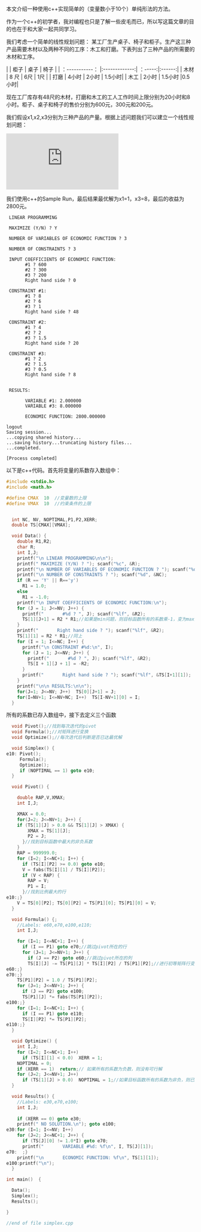 本文介绍一种使用c++实现简单的（变量数小于10个）单纯形法的方法。

作为一个c++的初学者，我对编程也只是了解一些皮毛而已，所以写这篇文章的目的也在于和大家一起共同学习。

我们考虑一个简单的线性规划问题：
某工厂生产桌子、椅子和柜子。生产这三种产品需要木材以及两种不同的工序：木工和打磨。下表列出了三种产品的所需要的木材和工序。

|         | 柜子          | 桌子 | 椅子 |
| ：-----------： |:-------------:| ：-----:|:------:|
| 木材     | 8 尺 | 6尺 | 1尺 |
| 打磨      | 4小时     |   2小时 | 1.5小时|
| 木工 | 2小时      |    1.5小时 |0.5小时|

现在工厂库存有48尺的木材，打磨和木工的工人工作时间上限分别为20小时和8小时。柜子、桌子和椅子的售价分别为600元，300元和200元。

我们假设x1,x2,x3分别为三种产品的产量。根据上述问题我们可以建立一个线性规划问题：

![](https://latex.codecogs.com/gif.latex?Max%5C600x_1%20&plus;%20300x_2%20&plus;%20200x_3%20%5C%5C%20s.t.%5C%5C%208x_1&plus;%206x_2%20&plus;%20x_3%20%5Cleq%2048%5C%5C%20%5C4%20x_1%20&plus;%202%20x_2%20&plus;%201.5%20x_3%20%5Cleq%2020%20%5C%5C%20%5C2%20x_1%20&plus;%201.5%20x_2%20&plus;%200.5x_3%20%5Cleq%208%20%5C%5C%20x_1%2Cx_2%2Cx_3%5Cgeq%200)

我们使用c++的Sample Run，最后结果最优解为x1=1，x3=8，最后的收益为2800元。

```
 LINEAR PROGRAMMING

 MAXIMIZE (Y/N) ? Y

 NUMBER OF VARIABLES OF ECONOMIC FUNCTION ? 3

 NUMBER OF CONSTRAINTS ? 3

 INPUT COEFFICIENTS OF ECONOMIC FUNCTION:
       #1 ? 600
       #2 ? 300
       #3 ? 200
       Right hand side ? 0

 CONSTRAINT #1:
       #1 ? 8
       #2 ? 6
       #3 ? 1
       Right hand side ? 48

 CONSTRAINT #2:
       #1 ? 4
       #2 ? 2
       #3 ? 1.5
       Right hand side ? 20

 CONSTRAINT #3:
       #1 ? 2
       #2 ? 1.5
       #3 ? 0.5
       Right hand side ? 8


 RESULTS:

       VARIABLE #1: 2.000000
       VARIABLE #3: 8.000000

       ECONOMIC FUNCTION: 2800.000000

logout
Saving session...
...copying shared history...
...saving history...truncating history files...
...completed.

[Process completed]

```

以下是c++代码。首先将变量的系数存入数组中：
```cpp
#include <stdio.h>
#include <math.h>

#define CMAX  10  //变量数的上限
#define VMAX  10  //约束条件的上限


  int NC, NV, NOPTIMAL,P1,P2,XERR;
  double TS[CMAX][VMAX];

  void Data() {
    double R1,R2;
    char R;
    int I,J;
    printf("\n LINEAR PROGRAMMING\n\n");
    printf(" MAXIMIZE (Y/N) ? "); scanf("%c", &R);
    printf("\n NUMBER OF VARIABLES OF ECONOMIC FUNCTION ? "); scanf("%d", &NV);
    printf("\n NUMBER OF CONSTRAINTS ? "); scanf("%d", &NC);
    if (R == 'Y' || R=='y')
      R1 = 1.0;
    else
      R1 = -1.0;
    printf("\n INPUT COEFFICIENTS OF ECONOMIC FUNCTION:\n");
    for (J = 1; J<=NV; J++) {
      printf("       #%d ? ", J); scanf("%lf", &R2);
      TS[1][J+1] = R2 * R1;//如果是min问题，则目标函数所有的系数乘-1，变为max问题
    }
    printf("       Right hand side ? "); scanf("%lf", &R2);
    TS[1][1] = R2 * R1;//同上
    for (I = 1; I<=NC; I++) {
      printf("\n CONSTRAINT #%d:\n", I);
      for (J = 1; J<=NV; J++) {
        printf("       #%d ? ", J); scanf("%lf", &R2);
        TS[I + 1][J + 1] = -R2;
      }
      printf("       Right hand side ? "); scanf("%lf", &TS[I+1][1]);
    }
    printf("\n\n RESULTS:\n\n");
    for(J=1; J<=NV; J++)  TS[0][J+1] = J;
    for(I=NV+1; I<=NV+NC; I++)  TS[I-NV+1][0] = I;
  }
```
所有的系数已存入数组中，接下去定义三个函数
```cpp
  void Pivot();//找到每次迭代的pivot
  void Formula();//对矩阵进行变换
  void Optimize();//每次迭代后判断是否已达最优解

  void Simplex() {
e10: Pivot();
     Formula();
     Optimize();
     if (NOPTIMAL == 1) goto e10;
  }

  void Pivot() {

    double RAP,V,XMAX;
    int I,J;

    XMAX = 0.0;
    for(J=2; J<=NV+1; J++) {
    if (TS[1][J] > 0.0 && TS[1][J] > XMAX) {
        XMAX = TS[1][J];
        P2 = J;
      }//找到目标函数中最大的非负系数
    }
    RAP = 999999.0;
    for (I=2; I<=NC+1; I++) {
      if (TS[I][P2] >= 0.0) goto e10;
      V = fabs(TS[I][1] / TS[I][P2]);
      if (V < RAP) {
        RAP = V;
        P1 = I;
      }//找到比例最大的行
e10:;}
    V = TS[0][P2]; TS[0][P2] = TS[P1][0]; TS[P1][0] = V;
  }

  void Formula() {;
    //Labels: e60,e70,e100,e110;
    int I,J;

    for (I=1; I<=NC+1; I++) {
      if (I == P1) goto e70;//跳过pivot所在的行
      for (J=1; J<=NV+1; J++) {
        if (J == P2) goto e60;//跳过pivot所在的列
        TS[I][J] -= TS[P1][J] * TS[I][P2] / TS[P1][P2];//进行初等矩阵行变换
e60:;}
e70:;}
    TS[P1][P2] = 1.0 / TS[P1][P2];
    for (J=1; J<=NV+1; J++) {
      if (J == P2) goto e100;
      TS[P1][J] *= fabs(TS[P1][P2]);
e100:;}
    for (I=1; I<=NC+1; I++) {
      if (I == P1) goto e110;
      TS[I][P2] *= TS[P1][P2];
e110:;}
  }   

  void Optimize() {
    int I,J;
    for (I=2; I<=NC+1; I++)
      if (TS[I][1] < 0.0)  XERR = 1;
    NOPTIMAL = 0;
    if (XERR == 1)  return;// 如果所有的系数为负数，则没有可行解
    for (J=2; J<=NV+1; J++)
      if (TS[1][J] > 0.0)  NOPTIMAL = 1;//如果目标函数所有的系数为非负，则已达到最优解
  }

  void Results() {
    //Labels: e30,e70,e100;
    int I,J;
    
    if (XERR == 0) goto e30;
    printf(" NO SOLUTION.\n"); goto e100;
e30:for (I=1; I<=NV; I++)
    for (J=2; J<=NC+1; J++) {
      if (TS[J][0] != 1.0*I) goto e70;
      printf("       VARIABLE #%d: %f\n", I, TS[J][1]);
e70:  ;}
    printf("\n       ECONOMIC FUNCTION: %f\n", TS[1][1]);
e100:printf("\n");
  }

int main()  {

  Data();
  Simplex();
  Results();

}

//end of file simplex.cpp
```
